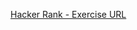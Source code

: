 [Hacker Rank - Exercise URL](https://www.hackerrank.com/challenges/diagonal-difference/problem?isFullScreen=true)